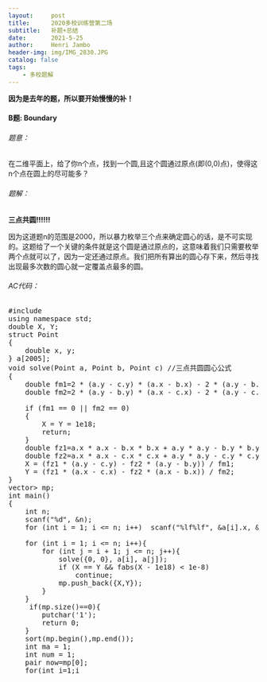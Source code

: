 ```yaml
---
layout:     post
title:      2020多校训练营第二场
subtitle:   补题+总结
date:       2021-5-25
author:     Henri Jambo
header-img: img/IMG_2830.JPG
catalog: false
tags:
    - 多校题解
---
```




<b> 因为是去年的题，所以要开始慢慢的补！</b>

<h4>B题:	Boundary</h4>

<h6>题意：</h6>

在二维平面上，给了你n个点，找到一个圆,且这个圆通过原点(即(0,0)点)，使得这n个点在圆上的尽可能多？

<h6>题解：</h6>

<b>三点共圆!!!!!!</b>

因为这道题n的范围是2000，所以暴力枚举三个点来确定圆心的话，是不可实现的。这题给了一个关键的条件就是这个圆是通过原点的，这意味着我们只需要枚举两个点就可以了，因为一定还通过原点。我们把所有算出的圆心存下来，然后寻找出现最多次数的圆心就一定覆盖点最多的圆。

<h6>AC代码：</h6>

<pre>
#include <bits/stdc++.h>
using namespace std;
double X, Y;
struct Point
{
    double x, y;
} a[2005];
void solve(Point a, Point b, Point c) //三点共圆圆心公式
{
    double fm1=2 * (a.y - c.y) * (a.x - b.x) - 2 * (a.y - b.y) * (a.x - c.x);
    double fm2=2 * (a.y - b.y) * (a.x - c.x) - 2 * (a.y - c.y) * (a.x - b.x);

    if (fm1 == 0 || fm2 == 0)
    {
        X = Y = 1e18;
        return;
    }
    double fz1=a.x * a.x - b.x * b.x + a.y * a.y - b.y * b.y;
    double fz2=a.x * a.x - c.x * c.x + a.y * a.y - c.y * c.y;
    X = (fz1 * (a.y - c.y) - fz2 * (a.y - b.y)) / fm1;
    Y = (fz1 * (a.x - c.x) - fz2 * (a.x - b.x)) / fm2;
}
vector<pair<double,double>> mp;
int main()
{
    int n;
    scanf("%d", &n);
    for (int i = 1; i <= n; i++)  scanf("%lf%lf", &a[i].x, &a[i].y);

    for (int i = 1; i <= n; i++){
        for (int j = i + 1; j <= n; j++){
            solve({0, 0}, a[i], a[j]);
            if (X == Y && fabs(X - 1e18) < 1e-8)
                continue;
            mp.push_back({X,Y});
        }
    }
     if(mp.size()==0){
        putchar('1');
        return 0;
    }
    sort(mp.begin(),mp.end());
    int ma = 1;
    int num = 1;
    pair<double,double> now=mp[0];
    for(int i=1;i<mp.size();i++){
       if(mp[i]==now) ++num;
       else{
            now=mp[i];
            ma=max(ma,num);
            num=1;
       }
       ma=max(ma,num);
    }

    for (int i = 1; i <= n; i++){
        if (i * (i - 1) == ma * 2){
            printf("%d", i);
            return 0;
        }
    }

    return 0;
}
</pre>



